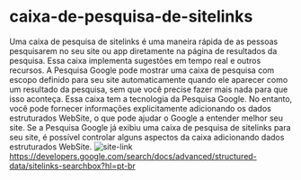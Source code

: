 # caixa-de-pesquisa-de-sitelinks
Uma caixa de pesquisa de sitelinks é uma maneira rápida de as pessoas pesquisarem no seu site ou app diretamente na página de resultados da pesquisa. Essa caixa implementa sugestões em tempo real e outros recursos.  A Pesquisa Google pode mostrar uma caixa de pesquisa com escopo definido para seu site automaticamente quando ele aparecer como um resultado da pesquisa, sem que você precise fazer mais nada para que isso aconteça. Essa caixa tem a tecnologia da Pesquisa Google. No entanto, você pode fornecer informações explicitamente adicionando os dados estruturados WebSite, o que pode ajudar o Google a entender melhor seu site.  Se a Pesquisa Google já exibiu uma caixa de pesquisa de sitelinks para seu site, é possível controlar alguns aspectos da caixa adicionando dados estruturados WebSite.
![site-link](https://user-images.githubusercontent.com/87333479/165342727-0b9d416c-4c09-46ff-9c2c-86a1c5728d12.JPG)
https://developers.google.com/search/docs/advanced/structured-data/sitelinks-searchbox?hl=pt-br
